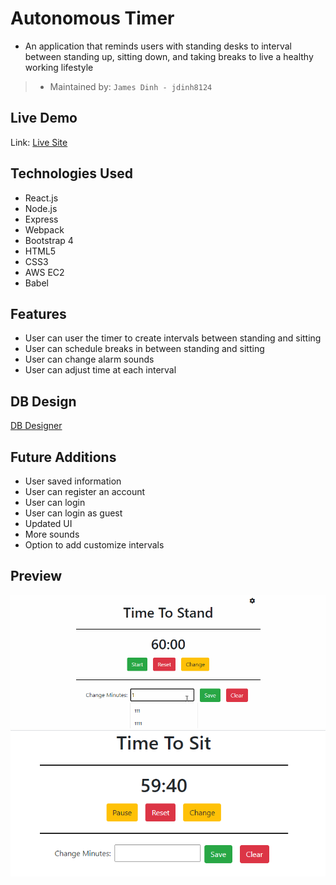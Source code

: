 # Autonomous Timer
- An application that reminds users with standing desks to interval between standing up, sitting down, and taking breaks to live a healthy working lifestyle

> - Maintained by: `James Dinh - jdinh8124`



## Live Demo
Link: [Live Site](https://autonomous-timer-app.jamestdinh.com/)

## Technologies Used
- React.js
- Node.js
- Express
- Webpack
- Bootstrap 4
- HTML5
- CSS3
- AWS EC2
- Babel

## Features
- User can user the timer to create intervals between standing and sitting
- User can schedule breaks in between standing and sitting
- User can change alarm sounds
- User can adjust time at each interval

## DB Design
[DB Designer](https://dbdesigner.page.link/yBWcEDc5CfZ5f5eA9)

## Future Additions
- User saved information
- User can register an account
- User can login
- User can login as guest
- Updated UI
- More sounds
- Option to add customize intervals

## Preview
![Gif of App](server/public/images/timer-demo.gif)
![Screenshot of App](server/public/images/appSS.PNG)

